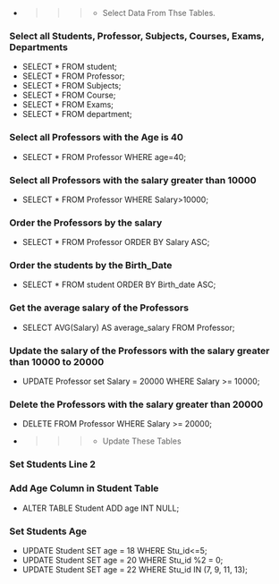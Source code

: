 * >>> - Select Data From Thse Tables.
 
### Select all Students, Professor, Subjects, Courses, Exams, Departments
 * SELECT * FROM student;
 * SELECT * FROM Professor;
 * SELECT * FROM Subjects;
 * SELECT * FROM Course;
 * SELECT * FROM Exams; 
 * SELECT * FROM department;


### Select all Professors with the Age is 40
  * SELECT * FROM Professor WHERE age=40;
  
### Select all Professors with the salary greater than 10000
  * SELECT * FROM Professor WHERE Salary>10000;
  
### Order the Professors by the salary
  * SELECT * FROM Professor ORDER BY Salary ASC;
   
### Order the students by the Birth_Date
  * SELECT * FROM student ORDER BY Birth_date ASC;
  
### Get the average salary of the Professors
  * SELECT AVG(Salary) AS average_salary FROM Professor;
  
### Update the salary of the Professors with the salary greater than 10000 to 20000
  * UPDATE Professor set Salary = 20000 WHERE Salary >= 10000; 
  
### Delete the Professors with the salary greater than 20000
  * DELETE FROM Professor WHERE Salary >= 20000;
	
	
	
* >>> - Update These Tables
	
### Set Students Line 2
	
### Add Age Column in Student Table
  * ALTER TABLE Student ADD age INT NULL;
  
### Set Students Age
  * UPDATE Student SET age = 18 WHERE Stu_id<=5; 
  * UPDATE Student SET age = 20 WHERE Stu_id %2 = 0; 
  * UPDATE Student SET age = 22 WHERE Stu_id IN (7, 9, 11, 13); 
